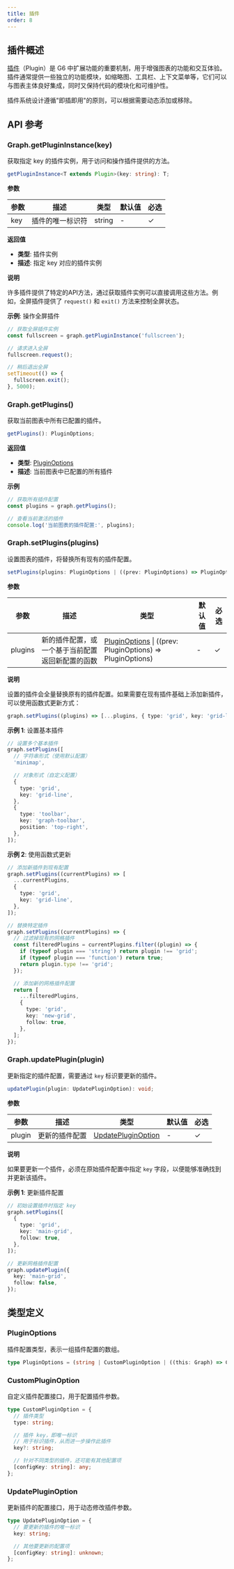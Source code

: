 ```yaml
---
title: 插件
order: 8
---
```


## 插件概述

[插件](/manual/plugin/overview)（Plugin）是 G6 中扩展功能的重要机制，用于增强图表的功能和交互体验。插件通常提供一些独立的功能模块，如缩略图、工具栏、上下文菜单等，它们可以与图表主体良好集成，同时又保持代码的模块化和可维护性。

插件系统设计遵循"即插即用"的原则，可以根据需要动态添加或移除。

## API 参考

### Graph.getPluginInstance(key)

获取指定 key 的插件实例，用于访问和操作插件提供的方法。

```typescript
getPluginInstance<T extends Plugin>(key: string): T;
```

**参数**

| 参数 | 描述             | 类型   | 默认值 | 必选 |
| ---- | ---------------- | ------ | ------ | ---- |
| key  | 插件的唯一标识符 | string | -      | ✓    |

**返回值**

- **类型**: 插件实例
- **描述**: 指定 key 对应的插件实例

**说明**

许多插件提供了特定的API方法，通过获取插件实例可以直接调用这些方法。例如，全屏插件提供了 `request()` 和 `exit()` 方法来控制全屏状态。

**示例**: 操作全屏插件

```typescript
// 获取全屏插件实例
const fullscreen = graph.getPluginInstance('fullscreen');

// 请求进入全屏
fullscreen.request();

// 稍后退出全屏
setTimeout(() => {
  fullscreen.exit();
}, 5000);
```

### Graph.getPlugins()

获取当前图表中所有已配置的插件。

```typescript
getPlugins(): PluginOptions;
```

**返回值**

- **类型**: [PluginOptions](#pluginoptions)
- **描述**: 当前图表中已配置的所有插件

**示例**

```typescript
// 获取所有插件配置
const plugins = graph.getPlugins();

// 查看当前激活的插件
console.log('当前图表的插件配置:', plugins);
```

### Graph.setPlugins(plugins)

设置图表的插件，将替换所有现有的插件配置。

```typescript
setPlugins(plugins: PluginOptions | ((prev: PluginOptions) => PluginOptions)): void;
```

**参数**

| 参数    | 描述                                             | 类型                                                                        | 默认值 | 必选 |
| ------- | ------------------------------------------------ | --------------------------------------------------------------------------- | ------ | ---- |
| plugins | 新的插件配置，或一个基于当前配置返回新配置的函数 | [PluginOptions](#pluginoptions) \| ((prev: PluginOptions) => PluginOptions) | -      | ✓    |

**说明**

设置的插件会全量替换原有的插件配置。如果需要在现有插件基础上添加新插件，可以使用函数式更新方式：

```typescript
graph.setPlugins((plugins) => [...plugins, { type: 'grid', key: 'grid-line' }]);
```

**示例 1**: 设置基本插件

```typescript
// 设置多个基本插件
graph.setPlugins([
  // 字符串形式（使用默认配置）
  'minimap',

  // 对象形式（自定义配置）
  {
    type: 'grid',
    key: 'grid-line',
  },
  {
    type: 'toolbar',
    key: 'graph-toolbar',
    position: 'top-right',
  },
]);
```

**示例 2**: 使用函数式更新

```typescript
// 添加新插件到现有配置
graph.setPlugins((currentPlugins) => [
  ...currentPlugins,
  {
    type: 'grid',
    key: 'grid-line',
  },
]);

// 替换特定插件
graph.setPlugins((currentPlugins) => {
  // 过滤掉现有的网格插件
  const filteredPlugins = currentPlugins.filter((plugin) => {
    if (typeof plugin === 'string') return plugin !== 'grid';
    if (typeof plugin === 'function') return true;
    return plugin.type !== 'grid';
  });

  // 添加新的网格插件配置
  return [
    ...filteredPlugins,
    {
      type: 'grid',
      key: 'new-grid',
      follow: true,
    },
  ];
});
```

### Graph.updatePlugin(plugin)

更新指定的插件配置，需要通过 `key` 标识要更新的插件。

```typescript
updatePlugin(plugin: UpdatePluginOption): void;
```

**参数**

| 参数   | 描述           | 类型                                      | 默认值 | 必选 |
| ------ | -------------- | ----------------------------------------- | ------ | ---- |
| plugin | 更新的插件配置 | [UpdatePluginOption](#updatepluginoption) | -      | ✓    |

**说明**

如果要更新一个插件，必须在原始插件配置中指定 `key` 字段，以便能够准确找到并更新该插件。

**示例 1**: 更新插件配置

```typescript
// 初始设置插件时指定 key
graph.setPlugins([
  {
    type: 'grid',
    key: 'main-grid',
    follow: true,
  },
]);

// 更新网格插件配置
graph.updatePlugin({
  key: 'main-grid',
  follow: false,
});
```

## 类型定义

### PluginOptions

插件配置类型，表示一组插件配置的数组。

```typescript
type PluginOptions = (string | CustomPluginOption | ((this: Graph) => CustomPluginOption))[];
```

### CustomPluginOption

自定义插件配置接口，用于配置插件参数。

```typescript
type CustomPluginOption = {
  // 插件类型
  type: string;

  // 插件 key，即唯一标识
  // 用于标识插件，从而进一步操作此插件
  key?: string;

  // 针对不同类型的插件，还可能有其他配置项
  [configKey: string]: any;
};
```

### UpdatePluginOption

更新插件的配置接口，用于动态修改插件参数。

```typescript
type UpdatePluginOption = {
  // 要更新的插件的唯一标识
  key: string;

  // 其他要更新的配置项
  [configKey: string]: unknown;
};
```
